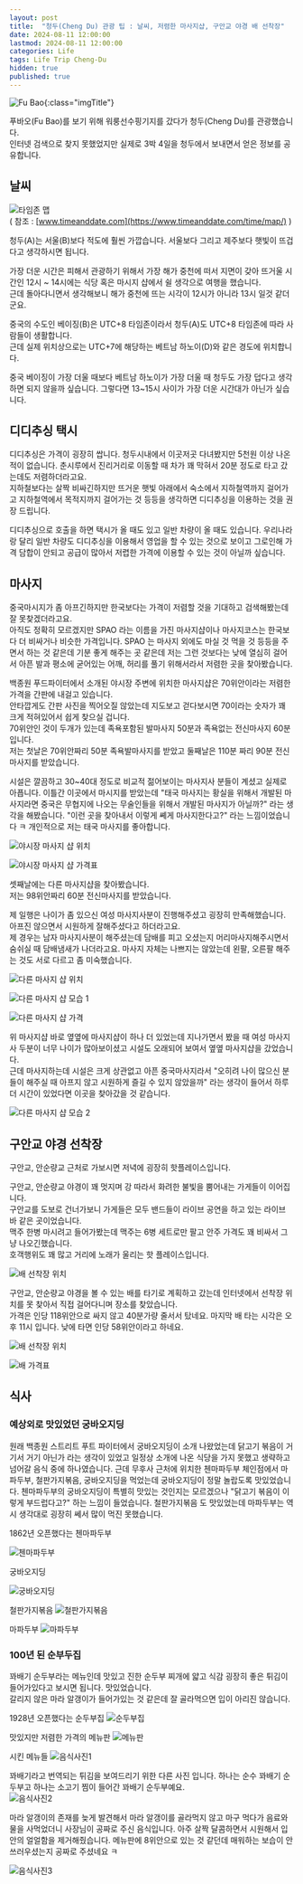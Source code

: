 ```yaml
---
layout: post
title:  "청두(Cheng Du) 관광 팁 : 날씨, 저렴한 마사지샵, 구안교 야경 배 선착장"
date: 2024-08-11 12:00:00
lastmod: 2024-08-11 12:00:00 
categories: Life
tags: Life Trip Cheng-Du
hidden: true
published: true
---
```


![Fu Bao](https://s3.ap-northeast-2.amazonaws.com/media.dveamer.com/images/2024/tips-fubao/resized_PXL_20240801_020055947.jpg){:class="imgTitle"}  

푸바오(Fu Bao)를 보기 위해 워룽선수핑기지를 갔다가 청두(Cheng Du)를 관광했습니다.  
인터넷 검색으로 찾지 못했었지만 실제로 3박 4일을 청두에서 보내면서 얻은 정보를 공유합니다.  

<!--more-->


## 날씨

![타임존 맵](https://s3.ap-northeast-2.amazonaws.com/media.dveamer.com/images/2024/tips-chengdu/resized_map_timezone.jpg)   
( 참조 : [www.timeanddate.com](https://www.timeanddate.com/time/map/) )

청두(A)는 서울(B)보다 적도에 훨씬 가깝습니다. 서울보다 그리고 제주보다 햇빛이 뜨겁다고 생각하시면 됩니다.  

가장 더운 시간은 피해서 관광하기 위해서 가장 해가 중천에 떠서 지면이 갖아 뜨거울 시간인 12시 ~ 14시에는 식당 혹은 마시지 샵에서 쉴 생각으로 여행을 했습니다.  
근데 돌아다니면서 생각해보니 해가 중천에 뜨는 시각이 12시가 아니라 13시 일것 같더군요.  

중국의 수도인 베이징(B)은 UTC+8 타임존이라서 청두(A)도 UTC+8 타임존에 따라 사람들이 생활합니다.  
근데 실제 위치상으로는 UTC+7에 해당하는 베트남 하노이(D)와 같은 경도에 위치합니다.  

중국 베이징이 가장 더울 때보다 베트남 하노이가 가장 더울 때 청두도 가장 덥다고 생각하면 되지 않을까 싶습니다. 그렇다면 13~15시 사이가 가장 더운 시간대가 아닌가 싶습니다.  

<!--ads-->

## 디디추싱 택시

디디추싱은 가격이 굉장히 쌉니다. 청두시내에서 이곳저곳 다녀봤지만 5천원 이상 나온적이 없습니다. 춘시루에서 진리거리로 이동할 때 차가 꽤 막혀서 20분 정도로 타고 갔는데도 저렴하더라고요.  
지하철보다는 살짝 비싸긴하지만 뜨거운 햇빛 아래에서 숙소에서 지하철역까지 걸어가고 지하철역에서 목적지까지 걸어가는 것 등등을 생각하면 디디추싱을 이용하는 것을 권장 드립니다.  

디디추싱으로 호출을 하면 택시가 올 때도 있고 일반 차량이 올 때도 있습니다. 우리나라랑 달리 일반 차량도 디디추싱을 이용해서 영업을 할 수 있는 것으로 보이고 그로인해 가격 담합이 안되고 공급이 많아서 저렵한 가격에 이용할 수 있는 것이 아닐까 싶습니다.  

## 마사지

중국마시지가 좀 아프긴하지만 한국보다는 가격이 저렴할 것을 기대하고 검색해봤는데 잘 못찾겠더라고요.  
아직도 정확히 모르겠지만 SPAO 라는 이름을 가진 마사지샵이나 마사지코스는 한국보다 더 비싸거나 비슷한 가격입니다. SPAO 는 마사지 외에도 마실 것 먹을 것 등등을 주면서 하는 것 같은데 기분 좋게 해주는 곳 같은데 저는 그런 것보다는 낮에 열심히 걸어서 아픈 발과 평소에 굳어있는 어깨, 허리를 풀기 위해서라서 저렴한 곳을 찾아봤습니다.  

백종원 푸드파이터에서 소개된 야시장 주변에 위치한 마사지샵은 70위안이라는 저렴한 가격을 간판에 내걸고 있습니다.  
안타깝게도 간판 사진을 찍어오질 않았는데 지도보고 걷다보시면 70이라는 숫자가 꽤 크게 적혀있어서 쉽게 찾으실 겁니다.  
70위안인 것이 두개가 있는데 족욕포함된 발마사지 50분과 족욕없는 전신마사지 60분입니다.  
저는 첫날은 70위안짜리 50분 족욕발마사지를 받았고 둘째날은 110분 짜리 90분 전신마사지를 받았습니다.  

시설은 깔끔하고 30~40대 정도로 비교적 젊어보이는 마사지사 분들이 계셨고 실제로 아픕니다. 이틀간 이곳에서 마시지를 받았는데 "태국 마사지는 황실을 위해서 개발된 마사지라면 중국은 무협지에 나오는 무술인들을 위해서 개발된 마사지가 아닐까?" 라는 생각을 해봤습니다. "이런 곳을 찾아내서 이렇게 쎼게 마사지한다고?" 라는 느낌이었습니다 ㅋ 개인적으로 저는 태국 마사지를 좋아합니다.  

![야시장 마사지 샵 위치](https://s3.ap-northeast-2.amazonaws.com/media.dveamer.com/images/2024/tips-chengdu/resized_map_massage_1.jpg)   

![야시장 마사지 샵 가격표](https://s3.ap-northeast-2.amazonaws.com/media.dveamer.com/images/2024/tips-chengdu/resized_PXL_20240801_142444920.jpg)   


셋째날에는 다른 마사지샵을 찾아봤습니다.  
저는 98위안짜리 60분 전신마사지를 받았습니다.  

제 일행은 나이가 좀 있으신 여성 마사지사분이 진행해주셨고 굉장히 만족해했습니다. 아프진 않으면서 시원하게 잘해주셨다고 하더라고요.  
제 경우는 남자 마사지사분이 해주셨는데 담배를 피고 오셨는지 머리마사지해주시면서 숨쉬실 때 담배냄새가 나더라고요. 마사지 자체는 나쁘지는 않았는데 왼팔, 오른팔 해주는 것도 서로 다르고 좀 미숙했습니다.  

![다른 마사지 샵 위치](https://s3.ap-northeast-2.amazonaws.com/media.dveamer.com/images/2024/tips-chengdu/resized_map_massage_2.jpg)   

![다른 마사지 샵 모습 1](https://s3.ap-northeast-2.amazonaws.com/media.dveamer.com/images/2024/tips-chengdu/resized_PXL_20240803_134851932.jpg)   

![다른 마사지 샵 가격](https://s3.ap-northeast-2.amazonaws.com/media.dveamer.com/images/2024/tips-chengdu/resized_PXL_20240803_120326851.jpg)   

위 마사지샵 바로 옆옆에 마사지샵이 하나 더 있었는데 지나가면서 봤을 때 여성 마사지사 두분이 너무 나이가 많아보이셨고 시설도 오래되어 보여서 옆옆 마사지샵을 갔었습니다.  
근데 마사지하는데 시설은 크게 상관없고 아픈 중국마사지라서 "오히려 나이 많으신 분들이 해주실 때 아프지 않고 시원하게 즐길 수 있지 않았을까" 라는 생각이 들어서 하루 더 시간이 있었다면 이곳을 찾아갔을 것 같습니다.  

![다른 마사지 샵 모습 2](https://s3.ap-northeast-2.amazonaws.com/media.dveamer.com/images/2024/tips-chengdu/resized_PXL_20240803_134908525.jpg)   

<!--ads-->

## 구안교 야경 선착장 

구안교, 안순량교 근처로 가보시면 저녁에 굉장히 핫플레이스입니다.  

구안교, 안순량교 야경이 꽤 멋지며 강 따라서 화려한 불빛을 뿜어내는 가게들이 이어집니다.  
구안교를 도보로 건너가보니 가게들은 모두 밴드들이 라이브 공연을 하고 있는 라이브 바 같은 곳이었습니다.  
맥주 한병 마시려고 들어가봤는데 맥주는 6병 세트로만 팔고 안주 가격도 꽤 비싸서 그냥 나오긴했습니다.  
호객행위도 꽤 많고 거리에 노래가 울리는 핫 플레이스입니다.  

![배 선착장 위치](https://s3.ap-northeast-2.amazonaws.com/media.dveamer.com/images/2024/tips-chengdu/resized_PXL_20240802_125001548.jpg)   

구안교, 안순량교 야경을 볼 수 있는 배를 타기로 계획하고 갔는데 인터넷에서 선착장 위치를 못 찾아서 직접 걸어다니며 장소를 찾았습니다.  
가격은 인당 118위안으로 싸지 않고 40분가량 줄서서 탔네요. 마지막 배 타는 시각은 오후 11시 입니다. 낮에 타면 인당 58위안이라고 하네요.  

![배 선착장 위치](https://s3.ap-northeast-2.amazonaws.com/media.dveamer.com/images/2024/tips-chengdu/resized_map_boat.jpg)   

![배 가격표](https://s3.ap-northeast-2.amazonaws.com/media.dveamer.com/images/2024/tips-chengdu/resized_PXL_20240802_130435573.jpg)   


<!--ads-->

## 식사

### 예상외로 맛있었던 궁바오지딩

원래 백종원 스트리트 푸트 파이터에서 궁바오지딩이 소개 나왔었는데 닭고기 볶음이 거기서 거기 아닌가 라는 생각이 있었고 일정상 소개에 나온 식당을 가지 못했고 생략하고 넘어갈 음식 중에 하나였습니다. 근데 무후사 근처에 위치한 첸마파두부 체인점에서 마파두부, 철판가지볶음, 궁바오지딩을 먹었는데 궁바오지딩이 정말 놀랍도록 맛있었습니다. 첸마파두부의 궁바오지딩이 특별히 맛있는 것인지는 모르겠으나 "닭고기 볶음이 이렇게 부드럽다고?" 하는 느낌이 들었습니다. 철판가지볶음 도 맛있었는데 마파두부는 역시 생각대로 굉장히 쎄서 많이 먹진 못했습니다.  

1862년 오픈했다는 첸마파두부 

![첸마파두부](https://s3.ap-northeast-2.amazonaws.com/media.dveamer.com/images/2024/tips-chengdu/resized_PXL_20240802_065209674.jpg)   

궁바오지딩 

![궁바오지딩](https://s3.ap-northeast-2.amazonaws.com/media.dveamer.com/images/2024/tips-chengdu/resized_PXL_20240802_071945602.jpg)   

철판가지볶음
![철판가지볶음](https://s3.ap-northeast-2.amazonaws.com/media.dveamer.com/images/2024/tips-chengdu/resized_PXL_20240802_072945490_.jpg)   

마파두부
![마파두부](https://s3.ap-northeast-2.amazonaws.com/media.dveamer.com/images/2024/tips-chengdu/resized_PXL_20240802_074326632.jpg)   


### 100년 된 순부두집

꽈배기 순두부라는 메뉴인데 맛있고 진한 순두부 찌개에 얇고 식감 굉장히 좋은 튀김이 들어가있다고 보시면 됩니다. 맛있었습니다.  
갈리지 않은 마라 알갱이가 들어가있는 것 같은데 잘 골라먹으면 입이 아리진 않습니다.  


1928년 오픈했다는 순두부집
![순두부집](https://s3.ap-northeast-2.amazonaws.com/media.dveamer.com/images/2024/tips-chengdu/resized_PXL_20240803_063651402.jpg)   


맛있지만 저렴한 가격의 메뉴판 
![메뉴판](https://s3.ap-northeast-2.amazonaws.com/media.dveamer.com/images/2024/tips-chengdu/resized_PXL_20240803_070901389.jpg)   


시킨 메뉴들
![음식사진1](https://s3.ap-northeast-2.amazonaws.com/media.dveamer.com/images/2024/tips-chengdu/resized_PXL_20240803_070901389.jpg)   

꽈배기라고 번역되는 튀김을 보여드리기 위한 다른 사진 입니다. 하나는 순수 꽈배기 순두부고 하나는 소고기 찜이 들어간 꽈배기 순두부예요.  
![음식사진2](https://s3.ap-northeast-2.amazonaws.com/media.dveamer.com/images/2024/tips-chengdu/resized_PXL_20240803_070901389.jpg)   


마라 알갱이의 존재를 늦게 발견해서 마라 알갱이를 골라먹지 않고 마구 먹다가 음료와 물을 사먹었더니 사장님이 공짜로 주신 음식입니다. 아주 살짝 달콤하면서 시원해서 입안의 얼얼함을 제거해줬습니다. 메뉴판에 8위안으로 있는 것 같던데 매워하는 보습이 안쓰러우셨는지 공짜로 주셨네요 ㅋ  

![음식사진3](https://s3.ap-northeast-2.amazonaws.com/media.dveamer.com/images/2024/tips-chengdu/resized_PXL_20240803_070901389.jpg)   

